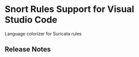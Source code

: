# Snort Rules Support for Visual Studio Code

Language colorizer for Suricata rules

## Release Notes
